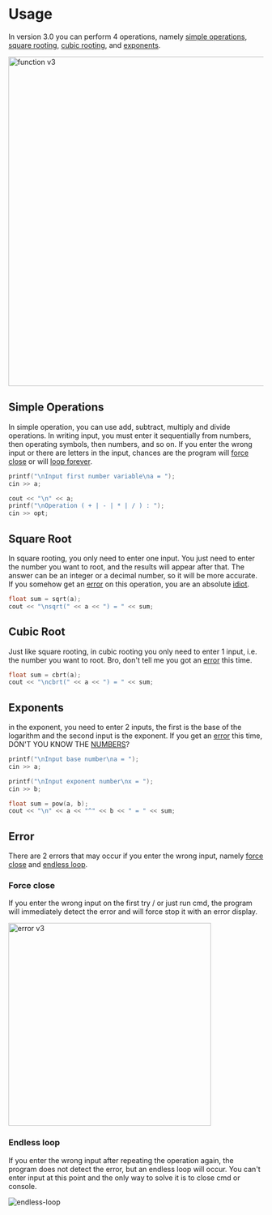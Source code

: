 # Usage

In version 3.0 you can perform 4 operations, namely [simple operations](#simple-operations), [square rooting](#square-root), [cubic rooting](#cubic-root), and [exponents](#exponents).

<img width="650" alt="function v3" src="https://user-images.githubusercontent.com/82499518/145418826-01312fa6-3b2c-4c37-957a-755525a78ce5.png">

## Simple Operations

In simple operation, you can use add, subtract, multiply and divide operations. In writing input, you must enter it sequentially from numbers, then operating symbols, then numbers, and so on. If you enter the wrong input or there are letters in the input, chances are the program will [force close](#error) or will [loop forever](#error).

```cpp
printf("\nInput first number variable\na = ");
cin >> a;

cout << "\n" << a;
printf("\nOperation ( + | - | * | / ) : ");
cin >> opt;
```

## Square Root

In square rooting, you only need to enter one input. You just need to enter the number you want to root, and the results will appear after that. The answer can be an integer or a decimal number, so it will be more accurate. If you somehow get an [error](#error) on this operation, you are an absolute [idiot](https://www.youtube.com/watch?v=z4JJ270xx98).

```cpp
float sum = sqrt(a);
cout << "\nsqrt(" << a << ") = " << sum;
```

## Cubic Root

Just like square rooting, in cubic rooting you only need to enter 1 input, i.e. the number you want to root. Bro, don't tell me you got an [error](#error) this time.

```cpp
float sum = cbrt(a);
cout << "\ncbrt(" << a << ") = " << sum;
```

## Exponents

in the exponent, you need to enter 2 inputs, the first is the base of the logarithm and the second input is the exponent. If you get an [error](#error) this time, DON'T YOU KNOW THE [NUMBERS](https://en.wikipedia.org/wiki/Number)?

```cpp
printf("\nInput base number\na = ");
cin >> a;

printf("\nInput exponent number\nx = ");
cin >> b;

float sum = pow(a, b);
cout << "\n" << a << "^" << b << " = " << sum;
```

## Error

There are 2 errors that may occur if you enter the wrong input, namely [force close](#force-close) and [endless loop](#endless-loop).

### Force close

If you enter the wrong input on the first try / or just run cmd, the program will immediately detect the error and will force stop it with an error display. 

<img width="400" alt="error v3" src="https://user-images.githubusercontent.com/82499518/145424300-fd0307cb-8edf-4a7e-bf4f-832e55910094.png">

### Endless loop

If you enter the wrong input after repeating the operation again, the program does not detect the error, but an endless loop will occur. You can't enter input at this point and the only way to solve it is to close cmd or console.

![endless-loop](https://user-images.githubusercontent.com/82499518/145440037-ecede1b5-9d2e-4bbf-87e7-779775103e10.gif)

